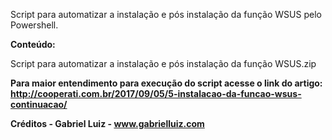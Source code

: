 Script para automatizar a instalação e pós instalação da função WSUS pelo Powershell.

**Conteúdo:**

Script para automatizar a instalação e pós instalação da função WSUS.zip

**Para maior entendimento para execução do script acesse o link do artigo: http://cooperati.com.br/2017/09/05/5-instalacao-da-funcao-wsus-continuacao/**

**Créditos - Gabriel Luiz - www.gabrielluiz.com**
